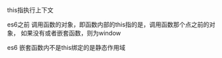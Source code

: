 
this指执行上下文

es6之前
调用函数的对象，即函数内部的this指的是，调用函数那个点之前的对象，
如果没有或者嵌套函数，则为window

es6
嵌套函数内不是this绑定的是静态作用域
